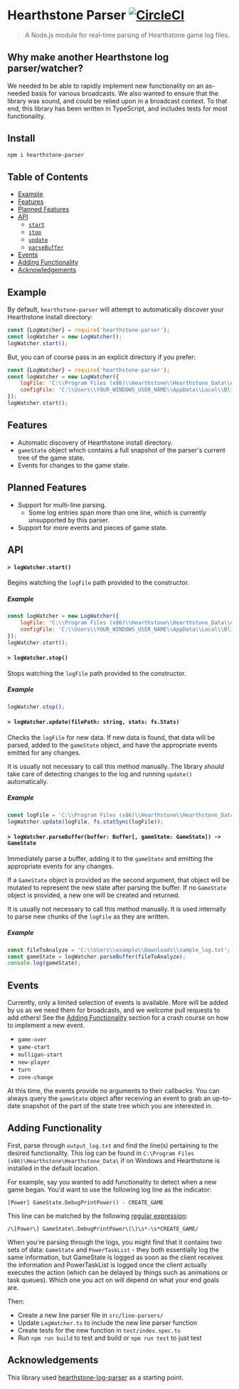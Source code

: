 # Hearthstone Parser [![CircleCI](https://circleci.com/gh/Tespa/hearthstone-parser.svg?style=svg&circle-token=05f88c42a2f9db1a70dbcd5df487818bcc6e9887)](https://circleci.com/gh/Tespa/hearthstone-parser)

> A Node.js module for real-time parsing of Hearthstone game log files. 

## Why make another Hearthstone log parser/watcher?

We needed to be able to rapidly implement new functionality on an as-needed basis for various broadcasts. We also wanted to ensure that the library was sound, and could be relied upon in a broadcast context. To that end, this library has been written in TypeScript, and includes tests for most functionality.

## Install

```sh
npm i hearthstone-parser
```

## Table of Contents
- [Example](#example)
- [Features](#features)
- [Planned Features](#planned-features)
- [API](#api)
  - [`start`](#start)
  - [`stop`](#stop)
  - [`update`](#update)
  - [`parseBuffer`](#update)
- [Events](#events)
- [Adding Functionality](#adding-functionality)
- [Acknowledgements](#acknowledgements)

## Example

By default, `hearthstone-parser` will attempt to automatically discover your Hearthstone install directory:
```js
const {LogWatcher} = require('hearthstone-parser');
const logWatcher = new LogWatcher();
logWatcher.start();
```

But, you can of course pass in an explicit directory if you prefer:
```js
const {LogWatcher} = require('hearthstone-parser');
const logWatcher = new LogWatcher({
	logFile: 'C:\\Program Files (x86)\\Hearthstone\\Hearthstone_Data\\output_log.txt',
	configFile: 'C:\\Users\\YOUR_WINDOWS_USER_NAME\\AppData\\Local\\Blizzard\\Hearthstone\\log.config'
});
logWatcher.start();
```

## Features

- Automatic discovery of Hearthstone install directory.
- `gameState` object which contains a full snapshot of the parser's current tree of the game state.
- Events for changes to the game state.

## Planned Features

- Support for multi-line parsing.
	- Some log entries span more than one line, which is currently unsupported by this parser.
- Support for more events and pieces of game state.

## API

#### <a name="start"></a> `> logWatcher.start()`

Begins watching the `logFile` path provided to the constructor.

##### Example

```javascript
const logWatcher = new LogWatcher({
	logFile: 'C:\\Program Files (x86)\\Hearthstone\\Hearthstone_Data\\output_log.txt',
	configFile: 'C:\\Users\\YOUR_WINDOWS_USER_NAME\\AppData\\Local\\Blizzard\\Hearthstone\\log.config'
});
logWatcher.start();
```

#### <a name="stop"></a> `> logWatcher.stop()`

Stops watching the `logFile` path provided to the constructor.

##### Example

```javascript
logWatcher.stop();
```

#### <a name="update"></a> `> logWatcher.update(filePath: string, stats: fs.Stats)`

Checks the `logFile` for new data. If new data is found, that data will be parsed, added to the `gameState` object, and have the appropriate events emitted for any changes.

It is usually not necessary to call this method manually. The library _should_ take care of detecting changes to the log and running `update()` automatically.

##### Example

```javascript
const logFile = 'C:\\Program Files (x86)\\Hearthstone\\Hearthstone_Data\\output_log.txt';
logWatcher.update(logFile, fs.statSync(logFile));
```

#### <a name="parse-buffer"></a> `> logWatcher.parseBuffer(buffer: Buffer[, gameState: GameState]) -> GameState`

Immediately parse a buffer, adding it to the `gameState` and emitting the appropriate events for any changes.

If a `GameState` object is provided as the second argument, that object will be mutated to represent the new state after parsing the buffer. If no `GameState` object is provided, a new one will be created and returned.

It is usually not necessary to call this method manually. It is used internally to parse new chunks of the `logFile` as they are written.

##### Example

```javascript
const fileToAnalyze = 'C:\\Users\\example\\Downloads\\sample_log.txt';
const gameState = logWatcher.parseBuffer(fileToAnalyze);
console.log(gameState);
```

## Events

Currently, only a limited selection of events is available. More will be added by us as we need them for broadcasts, and we welcome pull requests to add others! See the [Adding Functionality](#adding-functionality) section for a crash course on how to implement a new event.

- `game-over`
- `game-start`
- `mulligan-start`
- `new-player`
- `turn`
- `zone-change`

At this time, the events provide no arguments to their callbacks. You can always query the `gameState` object after receiving an event to grab an up-to-date snapshot of the part of the state tree which you are interested in.

## Adding Functionality

First, parse through `output_log.txt` and find the line(s) pertaining to the desired functionality. This log can be found in `C:\Program Files (x86)\Hearthstone\Hearthstone_Data\` if on Windows and Hearthstone is installed in the default location.

For example, say you wanted to add functionality to detect when a new game began. You'd want to use the following log line as the indicator:
```
[Power] GameState.DebugPrintPower() - CREATE_GAME
```

This line can be matched by the following [regular expression](https://regex101.com/r/xUocMP/1):
```
/\[Power\] GameState\.DebugPrintPower\(\)\s*-\s*CREATE_GAME/
```

When you're parsing through the logs, you might find that it contains two sets of data: `GameState` and `PowerTaskList` - they both essentially log the same information, but GameState is logged as soon as the client receives the information and PowerTaskList is logged once the client actually executes the action (which can be delayed by things such as animations or task queues). Which one you act on will depend on what your end goals are.

Then:
- Create a new line parser file in `src/line-parsers/`
- Update `LogWatcher.ts` to include the new line parser function
- Create tests for the new function in `test/index.spec.ts`
- Run `npm run build` to test and build or `npm run test` to just test

## Acknowledgements

This library used [hearthstone-log-parser](https://www.npmjs.com/package/hearthstone-log-parser) as a starting point.
